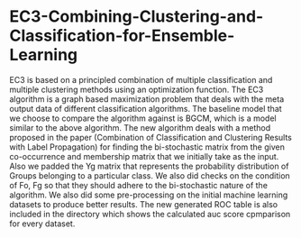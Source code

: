 # EC3-Combining-Clustering-and-Classification-for-Ensemble-Learning

EC3 is based on a principled combination of multiple classification and multiple clustering methods using an optimization function. The EC3 algorithm is a graph based maximization problem that deals with the meta output data of different classification algorithms. The baseline model that we choose to compare the algorithm against is BGCM, which is a model similar to the above algorithm. The new algorithm deals with a method proposed in the paper (Combination of Classification and Clustering Results with Label Propagation) for finding the bi-stochastic matrix from the given co-occurrence and membership matrix that we initially take as the input. Also we padded the Yg matrix that represents the probability distribution of Groups belonging to a particular class. We also did checks on the condition of Fo, Fg so that they should adhere to the bi-stochastic nature of the algorithm. We also did some pre-processing on the initial machine learning datasets to produce better results. The new generated ROC table is also included in the directory which shows the calculated auc score cpmparison for every dataset.
